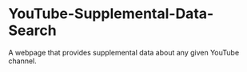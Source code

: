 # YouTube-Supplemental-Data-Search
A webpage that provides supplemental data about any given YouTube channel.
